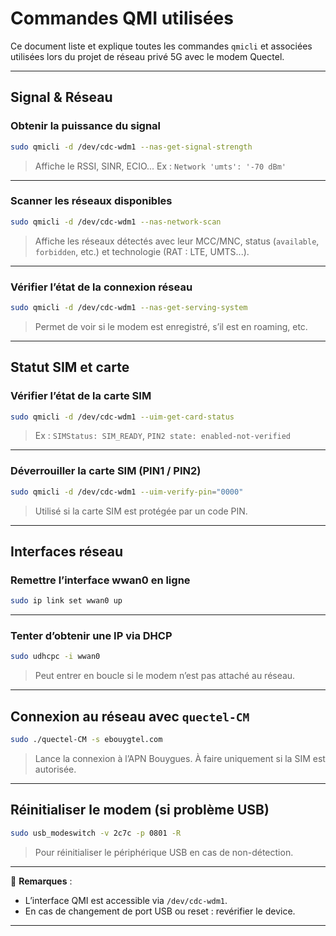 # Commandes QMI utilisées

Ce document liste et explique toutes les commandes `qmicli` et associées utilisées lors du projet de réseau privé 5G avec le modem Quectel.

---

## Signal & Réseau

### Obtenir la puissance du signal

```bash
sudo qmicli -d /dev/cdc-wdm1 --nas-get-signal-strength
````

> Affiche le RSSI, SINR, ECIO... Ex : `Network 'umts': '-70 dBm'`

---

### Scanner les réseaux disponibles

```bash
sudo qmicli -d /dev/cdc-wdm1 --nas-network-scan
```

> Affiche les réseaux détectés avec leur MCC/MNC, status (`available`, `forbidden`, etc.) et technologie (RAT : LTE, UMTS...).

---

### Vérifier l’état de la connexion réseau

```bash
sudo qmicli -d /dev/cdc-wdm1 --nas-get-serving-system
```

> Permet de voir si le modem est enregistré, s’il est en roaming, etc.

---

## Statut SIM et carte

### Vérifier l’état de la carte SIM

```bash
sudo qmicli -d /dev/cdc-wdm1 --uim-get-card-status
```

> Ex : `SIMStatus: SIM_READY`, `PIN2 state: enabled-not-verified`

---

### Déverrouiller la carte SIM (PIN1 / PIN2)

```bash
sudo qmicli -d /dev/cdc-wdm1 --uim-verify-pin="0000"
```

> Utilisé si la carte SIM est protégée par un code PIN.

---

## Interfaces réseau

### Remettre l’interface wwan0 en ligne

```bash
sudo ip link set wwan0 up
```

---

### Tenter d’obtenir une IP via DHCP

```bash
sudo udhcpc -i wwan0
```

> Peut entrer en boucle si le modem n’est pas attaché au réseau.

---

## Connexion au réseau avec `quectel-CM`

```bash
sudo ./quectel-CM -s ebouygtel.com
```

> Lance la connexion à l’APN Bouygues. À faire uniquement si la SIM est autorisée.

---

## Réinitialiser le modem (si problème USB)

```bash
sudo usb_modeswitch -v 2c7c -p 0801 -R
```

> Pour réinitialiser le périphérique USB en cas de non-détection.

---

📌 **Remarques** :

* L’interface QMI est accessible via `/dev/cdc-wdm1`.
* En cas de changement de port USB ou reset : revérifier le device.

---